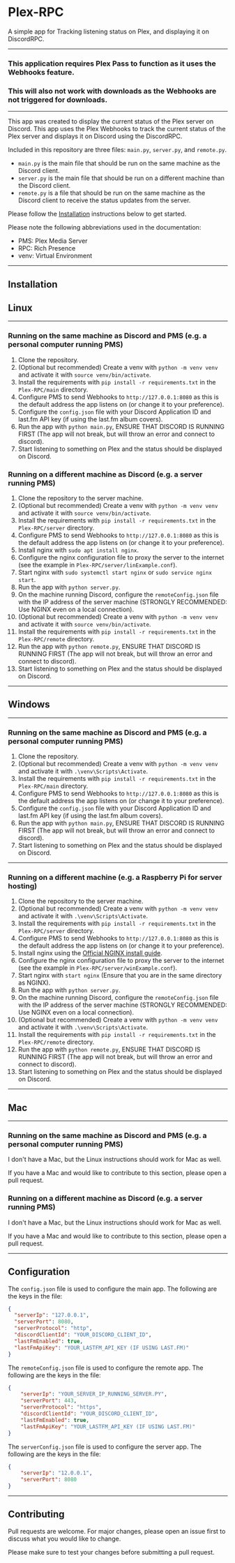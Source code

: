 # Plex-RPC
A simple app for Tracking listening status on Plex, and displaying it on DiscordRPC.

---

### This application requires Plex Pass to function as it uses the Webhooks feature.

### This will also not work with downloads as the Webhooks are not triggered for downloads.

---

This app was created to display the current status of the Plex server on Discord. This app uses the Plex Webhooks to track the current status of the Plex server
and displays it on Discord using the DiscordRPC.

Included in this repository are three files: `main.py`, `server.py`, and `remote.py`.

- `main.py` is the main file that should be run on the same machine as the Discord client.
- `server.py` is the main file that should be run on a different machine than the Discord client.
- `remote.py` is a file that should be run on the same machine as the Discord client to receive the status updates from the server.

Please follow the [Installation](#installation) instructions below to get started.

Please note the following abbreviations used in the documentation:
- PMS: Plex Media Server
- RPC: Rich Presence
- venv: Virtual Environment

---

## Installation

## Linux

---

### Running on the same machine as Discord and PMS (e.g. a personal computer running PMS)
1. Clone the repository.
2. (Optional but recommended) Create a venv with `python -m venv venv` and activate it with `source venv/bin/activate`.
3. Install the requirements with `pip install -r requirements.txt` in the `Plex-RPC/main` directory.
4. Configure PMS to send Webhooks to `http://127.0.0.1:8080` as this is the default address the app listens on (or change it to your preference).
5. Configure the `config.json` file with your Discord Application ID and last.fm API key (if using the last.fm album covers).
6. Run the app with `python main.py`, ENSURE THAT DISCORD IS RUNNING FIRST (The app will not break, but will throw an error and connect to discord).
7. Start listening to something on Plex and the status should be displayed on Discord.

### Running on a different machine as Discord (e.g. a server running PMS)
1. Clone the repository to the server machine.
2. (Optional but recommended) Create a venv with `python -m venv venv` and activate it with `source venv/bin/activate`.
3. Install the requirements with `pip install -r requirements.txt` in the `Plex-RPC/server` directory.
4. Configure PMS to send Webhooks to `http://127.0.0.1:8080` as this is the default address the app listens on (or change it to your preference).
5. Install nginx with `sudo apt install nginx`.
6. Configure the nginx configuration file to proxy the server to the internet (see the example in `Plex-RPC/server/linExample.conf`).
7. Start nginx with `sudo systemctl start nginx` or `sudo service nginx start`.
8. Run the app with `python server.py`.
9. On the machine running Discord, configure the `remoteConfig.json` file with the IP address of the server machine (STRONGLY RECOMMENDED: Use NGINX even on a local connection).
10. (Optional but recommended) Create a venv with `python -m venv venv` and activate it with `source venv/bin/activate`.
11. Install the requirements with `pip install -r requirements.txt` in the `Plex-RPC/remote` directory.
12. Run the app with `python remote.py`, ENSURE THAT DISCORD IS RUNNING FIRST (The app will not break, but will throw an error and connect to discord).
13. Start listening to something on Plex and the status should be displayed on Discord.

---

## Windows

---

### Running on the same machine as Discord and PMS (e.g. a personal computer running PMS)

1. Clone the repository.
2. (Optional but recommended) Create a venv with `python -m venv venv` and activate it with `.\venv\Scripts\Activate`.
3. Install the requirements with `pip install -r requirements.txt` in the `Plex-RPC/main` directory.
4. Configure PMS to send Webhooks to `http://127.0.0.1:8080` as this is the default address the app listens on (or change it to your preference).
5. Configure the `config.json` file with your Discord Application ID and last.fm API key (if using the last.fm album covers).
6. Run the app with `python main.py`, ENSURE THAT DISCORD IS RUNNING FIRST (The app will not break, but will throw an error and connect to discord).
7. Start listening to something on Plex and the status should be displayed on Discord.

---

### Running on a different machine (e.g. a Raspberry Pi for server hosting)
1. Clone the repository to the server machine.
2. (Optional but recommended) Create a venv with `python -m venv venv` and activate it with `.\venv\Scripts\Activate`.
3. Install the requirements with `pip install -r requirements.txt` in the `Plex-RPC/server` directory.
4. Configure PMS to send Webhooks to `http://127.0.0.1:8080` as this is the default address the app listens on (or change it to your preference).
5. Install nginx using the [Official NGINX install guide](http://nginx.org/en/docs/windows.html).
6. Configure the nginx configuration file to proxy the server to the internet (see the example in `Plex-RPC/server/winExample.conf`).
7. Start nginx with `start nginx` (Ensure that you are in the same directory as NGINX).
8. Run the app with `python server.py`.
9. On the machine running Discord, configure the `remoteConfig.json` file with the IP address of the server machine (STRONGLY RECOMMENDED: Use NGINX even on a local connection).
10. (Optional but recommended) Create a venv with `python -m venv venv` and activate it with `.\venv\Scripts\Activate`.
11. Install the requirements with `pip install -r requirements.txt` in the `Plex-RPC/remote` directory.
12. Run the app with `python remote.py`, ENSURE THAT DISCORD IS RUNNING FIRST (The app will not break, but will throw an error and connect to discord).
13. Start listening to something on Plex and the status should be displayed on Discord.

---

## Mac

---

### Running on the same machine as Discord and PMS (e.g. a personal computer running PMS)

I don't have a Mac, but the Linux instructions should work for Mac as well.

If you have a Mac and would like to contribute to this section, please open a pull request.

### Running on a different machine as Discord (e.g. a server running PMS)

I don't have a Mac, but the Linux instructions should work for Mac as well.

If you have a Mac and would like to contribute to this section, please open a pull request.

---

## Configuration

The `config.json` file is used to configure the main app. The following are the keys in the file:
```json
{
  "serverIp": "127.0.0.1",
  "serverPort": 8080,
  "serverProtocol": "http",
  "discordClientId": "YOUR_DISCORD_CLIENT_ID",
  "lastFmEnabled": true,
  "lastFmApiKey": "YOUR_LASTFM_API_KEY (IF USING LAST.FM)"
}
```

The `remoteConfig.json` file is used to configure the remote app. The following are the keys in the file:
```json
{
    "serverIp": "YOUR_SERVER_IP_RUNNING_SERVER.PY",
    "serverPort": 443,
    "serverProtocol": "https",
    "discordClientId": "YOUR_DISCORD_CLIENT_ID",
    "lastFmEnabled": true,
    "lastFmApiKey": "YOUR_LASTFM_API_KEY (IF USING LAST.FM)"
}
```

The `serverConfig.json` file is used to configure the server app. The following are the keys in the file:
```json
{
    "serverIp": "12.0.0.1",
    "serverPort": 8080
}
```

---

## Contributing

Pull requests are welcome. For major changes, please open an issue first to discuss what you would like to change.

Please make sure to test your changes before submitting a pull request.